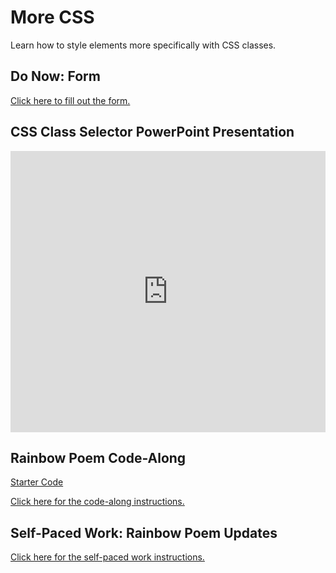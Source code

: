 # More CSS
Learn how to style elements more specifically with CSS classes.

## Do Now: Form
[Click here to fill out the form.](https://forms.office.com/r/Qccjb4ZFkK)

## CSS Class Selector PowerPoint Presentation
<iframe src='https://view.officeapps.live.com/op/embed.aspx?src=https://hylandtechoutreach.github.io/ucs/MoreCss/CssClassSelector.pptx' width='100%' height='450px' frameborder='0'></iframe>

## Rainbow Poem Code-Along
[Starter Code](https://stackblitz.com/edit/web-platform-3t8tvf?file=index.html)

[Click here for the code-along instructions.](RainbowPoemCodeAlong.md)

## Self-Paced Work: Rainbow Poem Updates
[Click here for the self-paced work instructions.](SelfPacedWork.md)
